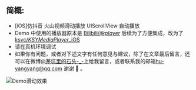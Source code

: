 ## 简概:
* [iOS]仿抖音 火山视频滑动播放 UIScrollView 自动播放
* Demo 中使用的播放器原本是 [Bilibili/*ijkplayer*](https://github.com/Bilibili/ijkplayer) 后续为了方便集成，改为了[ksvc/*KSYMediaPlayer*_iOS](https://github.com/ksvc/KSYMediaPlayer_iOS)
* 请在真机环境调试
* 如果你有问题，或者对下述文字有任何意见与建议，除了在文章最后留言，还可以在微博[@茅坑里的石头-_-](http://www.weibo.com/u/5696616175/home?wvr=5)上给我留言，或者联系我的邮箱[hu-yangyang@qq.com](mailto:hu-yangyang@qq.com) 谢谢 🙏 。

![Demo滑动效果](http://upload-images.jianshu.io/upload_images/5711487-21dfbf5a9381ae7a.gif?imageMogr2/auto-orient/strip)
